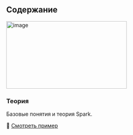 ## Содержание

<img width="320" height="180" alt="image" src="https://github.com/user-attachments/assets/8f0d0f5c-80c9-47a2-ae11-926f92005fc2" />

### Теория  
Базовые понятия и теория Spark.  

🔗 [Смотреть пример](https://github.com/erohin94/Data-Engineer/tree/main/SPARK/%D0%A2%D0%B5%D0%BE%D1%80%D0%B8%D1%8F)

